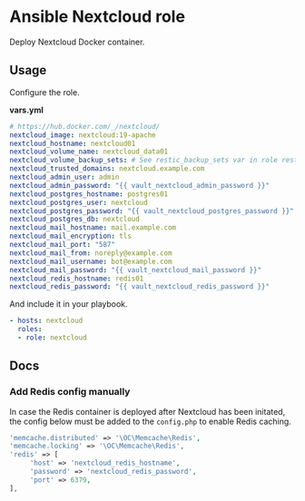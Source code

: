 # Ansible Nextcloud role

Deploy Nextcloud Docker container.

## Usage

Configure the role.

**vars.yml**

```yml
# https://hub.docker.com/_/nextcloud/
nextcloud_image: nextcloud:19-apache
nextcloud_hostname: nextcloud01
nextcloud_volume_name: nextcloud_data01
nextcloud_volume_backup_sets: # See restic_backup_sets var in role restic-client
nextcloud_trusted_domains: nextcloud.example.com
nextcloud_admin_user: admin
nextcloud_admin_password: "{{ vault_nextcloud_admin_password }}"
nextcloud_postgres_hostname: postgres01
nextcloud_postgres_user: nextcloud
nextcloud_postgres_password: "{{ vault_nextcloud_postgres_password }}"
nextcloud_postgres_db: nextcloud
nextcloud_mail_hostname: mail.example.com
nextcloud_mail_encryption: tls
nextcloud_mail_port: "587"
nextcloud_mail_from: noreply@example.com
nextcloud_mail_username: bot@example.com
nextcloud_mail_password: "{{ vault_nextcloud_mail_password }}"
nextcloud_redis_hostname: redis01
nextcloud_redis_password: "{{ vault_nextcloud_redis_password }}"
```

And include it in your playbook.

```yml
- hosts: nextcloud
  roles:
  - role: nextcloud
```

## Docs

### Add Redis config manually

In case the Redis container is deployed after Nextcloud has been initated, the config below must be added to the `config.php` to enable Redis caching.

```php
'memcache.distributed' => '\OC\Memcache\Redis',
'memcache.locking' => '\OC\Memcache\Redis',
'redis' => [
     'host' => 'nextcloud_redis_hostname',
     'password' => 'nextcloud_redis_password',
     'port' => 6379,
],
```
